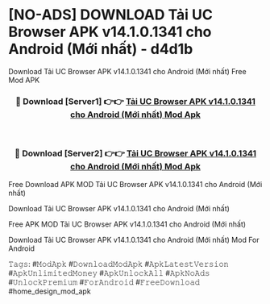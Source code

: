 # [NO-ADS] DOWNLOAD Tải UC Browser APK v14.1.0.1341 cho Android (Mới nhất) - d4d1b
Download Tải UC Browser APK v14.1.0.1341 cho Android (Mới nhất) Free Mod APK

<div align="center">
<h3>🔴 Download [Server1] 👉👉 <a href="https://apk-comot.site?title=Tải_UC_Browser_APK_v14.1.0.1341_cho_Android_(Mới_nhất)">Tải UC Browser APK v14.1.0.1341 cho Android (Mới nhất) Mod Apk</a></h3><br>

<h3>🔴 Download [Server2] 👉👉 <a href="https://apk-comot.site?title=Tải_UC_Browser_APK_v14.1.0.1341_cho_Android_(Mới_nhất)">Tải UC Browser APK v14.1.0.1341 cho Android (Mới nhất) Mod Apk</a></h3>
</div>


Free Download APK MOD Tải UC Browser APK v14.1.0.1341 cho Android (Mới nhất)

Download Tải UC Browser APK v14.1.0.1341 cho Android (Mới nhất) 

Free APK MOD Tải UC Browser APK v14.1.0.1341 cho Android (Mới nhất) 

Download Tải UC Browser APK v14.1.0.1341 cho Android (Mới nhất) Mod For Android

𝚃𝚊𝚐𝚜: #𝙼𝚘𝚍𝙰𝚙𝚔 #𝙳𝚘𝚠𝚗𝚕𝚘𝚊𝚍𝙼𝚘𝚍𝙰𝚙𝚔 #𝙰𝚙𝚔𝙻𝚊𝚝𝚎𝚜𝚝𝚅𝚎𝚛𝚜𝚒𝚘𝚗 #𝙰𝚙𝚔𝚄𝚗𝚕𝚒𝚖𝚒𝚝𝚎𝚍𝙼𝚘𝚗𝚎𝚢 #𝙰𝚙𝚔𝚄𝚗𝚕𝚘𝚌𝚔𝙰𝚕𝚕 #𝙰𝚙𝚔𝙽𝚘𝙰𝚍𝚜 #𝚄𝚗𝚕𝚘𝚌𝚔𝙿𝚛𝚎𝚖𝚒𝚞𝚖 #𝙵𝚘𝚛𝙰𝚗𝚍𝚛𝚘𝚒𝚍 #𝙵𝚛𝚎𝚎𝙳𝚘𝚠𝚗𝚕𝚘𝚊𝚍 #home_design_mod_apk